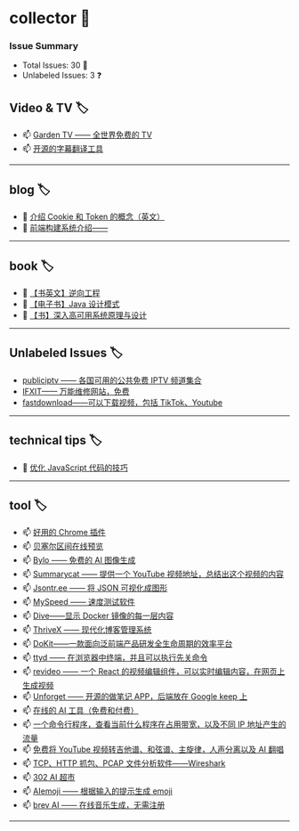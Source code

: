 # collector 📖
### Issue Summary
- Total Issues: 30 📝
- Unlabeled Issues: 3 ❓

## Video & TV 🏷️
- 📫 [Garden TV ——  全世界免费的 TV](https://github.com/dengaye/collector/issues/39)
- 📫 [开源的字幕翻译工具](https://github.com/dengaye/collector/issues/38)

---

## blog 🏷️
- 🎃 [介绍 Cookie 和 Token 的概念（英文）](https://github.com/dengaye/collector/issues/15)
- 🎃 [前端构建系统介绍——](https://github.com/dengaye/collector/issues/13)

---

## book 🏷️
- 🎃 [【书英文】逆向工程](https://github.com/dengaye/collector/issues/37)
- 🎃 [【电子书】Java 设计模式](https://github.com/dengaye/collector/issues/36)
- 🎃 [【书】深入高可用系统原理与设计](https://github.com/dengaye/collector/issues/31)

---

## Unlabeled Issues 🏷️
-  [publiciptv —— 各国可用的公共免费 IPTV 频道集合](https://github.com/dengaye/collector/issues/35)
-  [IFXIT—— 万能维修网站，免费](https://github.com/dengaye/collector/issues/34)
-  [fastdownload——可以下载视频，包括 TikTok、Youtube](https://github.com/dengaye/collector/issues/10)

---

## technical tips 🏷️
- 🍁 [优化 JavaScript 代码的技巧 ](https://github.com/dengaye/collector/issues/23)

---

## tool 🏷️
- 📫 [好用的 Chrome 插件](https://github.com/dengaye/collector/issues/33)
- 📫 [贝塞尔区间在线预览](https://github.com/dengaye/collector/issues/32)
- 📫 [Bylo —— 免费的 AI 图像生成](https://github.com/dengaye/collector/issues/30)
- 📫 [Summarycat —— 提供一个 YouTube 视频地址，总结出这个视频的内容](https://github.com/dengaye/collector/issues/29)
- 📫 [Jsontr.ee —— 将 JSON 可视化成图形](https://github.com/dengaye/collector/issues/28)
- 📫 [MySpeed —— 速度测试软件](https://github.com/dengaye/collector/issues/27)
- 📫 [Dive——显示 Docker 镜像的每一层内容](https://github.com/dengaye/collector/issues/26)
- 📫 [ThriveX —— 现代化博客管理系统](https://github.com/dengaye/collector/issues/25)
- 📫 [DoKit——一款面向泛前端产品研发全生命周期的效率平台](https://github.com/dengaye/collector/issues/24)
- 📫 [ttyd —— 在浏览器中终端，并且可以执行先关命令](https://github.com/dengaye/collector/issues/22)
- 📫 [revideo —— 一个 React 的视频编辑组件，可以实时编辑内容，在网页上生成视频](https://github.com/dengaye/collector/issues/21)
- 📫 [Unforget —— 开源的做笔记 APP，后端放在 Google keep 上](https://github.com/dengaye/collector/issues/20)
- 📫 [在线的 AI 工具（免费和付费）](https://github.com/dengaye/collector/issues/19)
- 📫 [一个命令行程序，查看当前什么程序在占用带宽，以及不同 IP 地址产生的流量](https://github.com/dengaye/collector/issues/18)
- 📫 [免费将 YouTube 视频转吉他谱、和弦谱、主旋律，人声分离以及 AI 翻唱](https://github.com/dengaye/collector/issues/17)
- 📫 [TCP、HTTP 抓包、PCAP 文件分析软件——Wireshark](https://github.com/dengaye/collector/issues/16)
- 📫 [302 AI 超市](https://github.com/dengaye/collector/issues/14)
- 📫 [AIemoji —— 根据输入的提示生成 emoji](https://github.com/dengaye/collector/issues/12)
- 📫 [brev AI —— 在线音乐生成，无需注册](https://github.com/dengaye/collector/issues/11)

---

